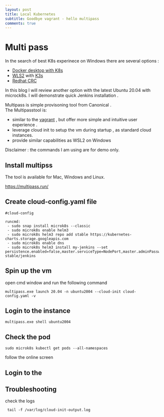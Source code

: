 ```yaml
---
layout: post
title: Local Kubernetes 
subtitle: Goodbye vagrant - hello multipass
comments: true
---
```


# Multi pass   
In the search of best K8s experinece on Windows there are several options :
* [Docker desktop with K8s](https://www.docker.com/blog/docker-windows-desktop-now-kubernetes/)
* [WLS2](https://ubuntu.com/wsl) with [K3s](https://k3s.io/)
* [Redhat CRC](https://developers.redhat.com/blog/2019/09/05/red-hat-openshift-4-on-your-laptop-introducing-red-hat-codeready-containers/)

In this blog I will review another option with the latest Ubuntu 20.04 with microck8s.
I will demonstrate quick Jenkins installation . 

Multipass is simple provisoning tool from Canonical .   
The Multipasstool is:
* similar to the [vagrant](https://www.vagrantup.com/)  , but offer more simple and intuitive user experience .
* leverage cloud init to setup the vm during startup , as standard cloud instances. 
* provide similar capabilities as WSL2 on Windows 

Disclaimer : the commands I am using are for demo only.

## Install multipss 
The tool is available for Mac, Windows and Linux. 

https://multipass.run/

## Create cloud-config.yaml file
```
#cloud-config

runcmd:
 - sudo snap install microk8s --classic 
 - sudo microk8s enable helm3
 - sudo microk8s helm3 repo add stable https://kubernetes-charts.storage.googleapis.com
 - sudo microk8s enable dns
 - sudo microk8s helm3 install my-jenkins --set persistence.enabled=false,master.serviceType=NodePort,master.adminPassword="admin",master.nodePort=31000 stable/jenkins
```

## Spin up the vm 
open cmd window and run the following command 
```
multipass.exe launch 20.04 -n ubuntu2004 --cloud-init cloud-config.yaml -v
```

## Login to the instance 
```
multipass.exe shell ubuntu2004
```

## Check the pod
```
sudo microk8s kubectl get pods --all-namespaces
```
follow the online screen

## Login to the 

## Troubleshooting 
check the logs 
```
 tail -f /var/log/cloud-init-output.log
```
